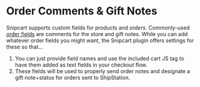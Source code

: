 # Order Comments & Gift Notes

Snipcart supports custom fields for products and _orders_. Commonly-used [order fields](https://docs.snipcart.com/configuration/custom-fields#order-custom-fields) are comments for the store and gift notes. While you can add whatever order fields you might want, the Snipcart plugin offers settings for these so that...

1. You can just provide field names and use the included cart JS tag to have them added as text fields in your checkout flow.
2. These fields will be used to properly send order notes and designate a gift note+status for orders sent to ShipStation.